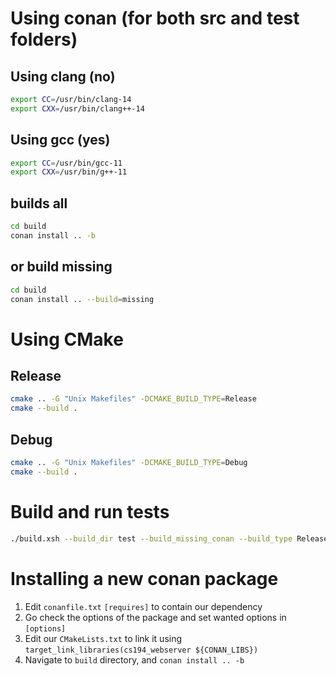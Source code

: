 # Using conan (for both src and test folders)

## Using clang (no)
```bash
export CC=/usr/bin/clang-14
export CXX=/usr/bin/clang++-14
```

## Using gcc (yes)
```bash
export CC=/usr/bin/gcc-11
export CXX=/usr/bin/g++-11
```

## builds all
```bash
cd build
conan install .. -b
```
## or build missing
```bash
cd build
conan install .. --build=missing
```

# Using CMake

## Release
```bash
cmake .. -G "Unix Makefiles" -DCMAKE_BUILD_TYPE=Release
cmake --build .
```

## Debug
```bash
cmake .. -G "Unix Makefiles" -DCMAKE_BUILD_TYPE=Debug
cmake --build .
```

# Build and run tests
```bash
./build.xsh --build_dir test --build_missing_conan --build_type Release ; ./run_tests.bash
```

# Installing a new conan package
1. Edit `conanfile.txt` `[requires]` to contain our dependency
2. Go check the options of the package and set wanted options in `[options]`
3. Edit our `CMakeLists.txt` to link it using `target_link_libraries(cs194_webserver ${CONAN_LIBS})`
4. Navigate to `build` directory, and `conan install .. -b`